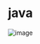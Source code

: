 # java
![image](https://user-images.githubusercontent.com/69541646/112743540-d0ced300-8fb5-11eb-871a-e312d2c85cbe.png)


